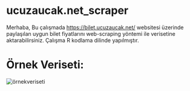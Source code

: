 # ucuzaucak.net_scraper

Merhaba,
Bu çalışmada https://bilet.ucuzaucak.net/ websitesi üzerinde paylaşılan uygun bilet fiyatlarını web-scraping yöntemi ile verisetine aktarabilirsiniz. Çalışma R kodlama dilinde yapılmıştır.

# Örnek Veriseti:

![örnekveriseti](https://github.com/tolgakurtuluss/ucuzaucak.net_scraper/blob/main/dataframe.JPG?raw=true)
